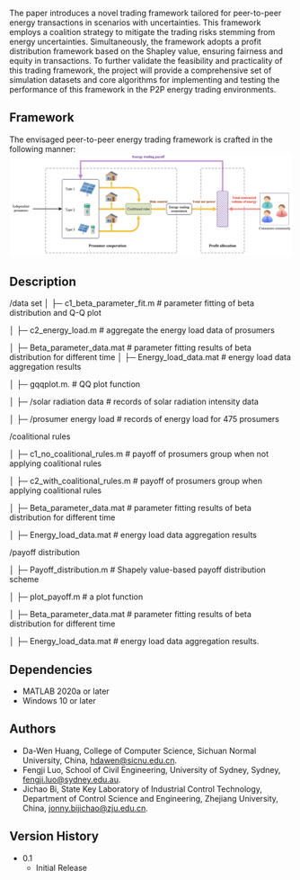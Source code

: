 The paper introduces a novel trading framework tailored for peer-to-peer energy transactions in scenarios with uncertainties. This framework employs a coalition strategy to mitigate the trading risks stemming from energy uncertainties. Simultaneously, the framework adopts a profit distribution framework based on the Shapley value, ensuring fairness and equity in transactions. To further validate the feasibility and practicality of this trading framework, the project will provide a comprehensive set of simulation datasets and core algorithms for implementing and testing the performance of this framework in the P2P energy trading environments.

## Framework
The envisaged peer-to-peer energy trading framework is crafted in the following manner:
![f1](img/f1.png)


## Description                    
/data set
│  ├─ c1_beta_parameter_fit.m      # parameter fitting of beta distribution and Q-Q plot

│  ├─ c2_energy_load.m       # aggregate the energy load data of prosumers

│  ├─ Beta_parameter_data.mat     # parameter fitting results of beta distribution for different time │  ├─ Energy_load_data.mat       # energy load data aggregation results

│  ├─ gqqplot.m.  # QQ plot function

│  ├─ /solar radiation data  # records of solar radiation intensity data

│  ├─ /prosumer energy load   # records of energy load for 475 prosumers

/coalitional rules

│  ├─ c1_no_coalitional_rules.m    # payoff of prosumers group when not applying coalitional rules

│  ├─ c2_with_coalitional_rules.m    # payoff of prosumers group when applying coalitional rules

│  ├─ Beta_parameter_data.mat     # parameter fitting results of beta distribution for different time 

│  ├─ Energy_load_data.mat       # energy load data aggregation results

/payoff distribution

│  ├─ Payoff_distribution.m       # Shapely value-based payoff distribution scheme

│  ├─ plot_payoff.m       #   a plot function

│  ├─ Beta_parameter_data.mat     # parameter fitting results of beta distribution for different time 

│  ├─ Energy_load_data.mat       # energy load data aggregation results.

## Dependencies
* MATLAB 2020a or later
* Windows 10 or later

## Authors
* Da-Wen Huang, College of Computer Science, Sichuan Normal University, China, hdawen@sicnu.edu.cn.
* Fengji Luo, School of Civil Engineering, University of Sydney, Sydney, fengji.luo@sydney.edu.au.
* Jichao Bi, State Key Laboratory of Industrial Control Technology, Department of Control Science and Engineering, Zhejiang University, China, jonny.bijichao@zju.edu.cn.

## Version History
* 0.1
    * Initial Release
